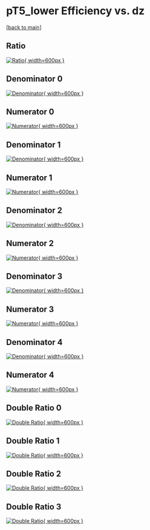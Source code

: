 # pT5_lower Efficiency vs. dz

[[back to main](./)]



## Ratio

[![Ratio](../mtv/var/pT5_lower_vtr_211_0_eff_dz.png){ width=600px }](../mtv/var/pT5_lower_vtr_211_0_eff_dz.pdf)

## Denominator 0

[![Denominator](../mtv/den/pT5_lower_vtr_211_0_eff_dz_den0.png){ width=600px }](../mtv/den/pT5_lower_vtr_211_0_eff_dz_den0.pdf)

## Numerator 0

[![Numerator](../mtv/num/pT5_lower_vtr_211_0_eff_dz_num0.png){ width=600px }](../mtv/num/pT5_lower_vtr_211_0_eff_dz_num0.pdf)

## Denominator 1

[![Denominator](../mtv/den/pT5_lower_vtr_211_0_eff_dz_den1.png){ width=600px }](../mtv/den/pT5_lower_vtr_211_0_eff_dz_den1.pdf)

## Numerator 1

[![Numerator](../mtv/num/pT5_lower_vtr_211_0_eff_dz_num1.png){ width=600px }](../mtv/num/pT5_lower_vtr_211_0_eff_dz_num1.pdf)

## Denominator 2

[![Denominator](../mtv/den/pT5_lower_vtr_211_0_eff_dz_den2.png){ width=600px }](../mtv/den/pT5_lower_vtr_211_0_eff_dz_den2.pdf)

## Numerator 2

[![Numerator](../mtv/num/pT5_lower_vtr_211_0_eff_dz_num2.png){ width=600px }](../mtv/num/pT5_lower_vtr_211_0_eff_dz_num2.pdf)

## Denominator 3

[![Denominator](../mtv/den/pT5_lower_vtr_211_0_eff_dz_den3.png){ width=600px }](../mtv/den/pT5_lower_vtr_211_0_eff_dz_den3.pdf)

## Numerator 3

[![Numerator](../mtv/num/pT5_lower_vtr_211_0_eff_dz_num3.png){ width=600px }](../mtv/num/pT5_lower_vtr_211_0_eff_dz_num3.pdf)

## Denominator 4

[![Denominator](../mtv/den/pT5_lower_vtr_211_0_eff_dz_den4.png){ width=600px }](../mtv/den/pT5_lower_vtr_211_0_eff_dz_den4.pdf)

## Numerator 4

[![Numerator](../mtv/num/pT5_lower_vtr_211_0_eff_dz_num4.png){ width=600px }](../mtv/num/pT5_lower_vtr_211_0_eff_dz_num4.pdf)

## Double Ratio 0

[![Double Ratio](../mtv/ratio/pT5_lower_vtr_211_0_eff_dz_ratio0.png){ width=600px }](../mtv/ratio/pT5_lower_vtr_211_0_eff_dz_ratio0.pdf)

## Double Ratio 1

[![Double Ratio](../mtv/ratio/pT5_lower_vtr_211_0_eff_dz_ratio1.png){ width=600px }](../mtv/ratio/pT5_lower_vtr_211_0_eff_dz_ratio1.pdf)

## Double Ratio 2

[![Double Ratio](../mtv/ratio/pT5_lower_vtr_211_0_eff_dz_ratio2.png){ width=600px }](../mtv/ratio/pT5_lower_vtr_211_0_eff_dz_ratio2.pdf)

## Double Ratio 3

[![Double Ratio](../mtv/ratio/pT5_lower_vtr_211_0_eff_dz_ratio3.png){ width=600px }](../mtv/ratio/pT5_lower_vtr_211_0_eff_dz_ratio3.pdf)

